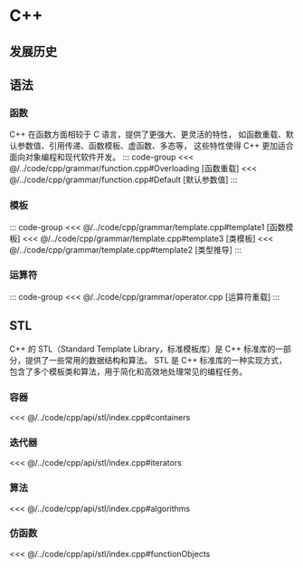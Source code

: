 <script setup>
import history from './../../.vitepress/data/cpp'
</script>
# C++
## 发展历史
<HistoryDialog :history/>

## 语法

### 函数
C++ 在函数方面相较于 C 语言，提供了更强大、更灵活的特性，
如函数重载、默认参数值、引用传递、函数模板、虚函数、多态等，
这些特性使得 C++ 更加适合面向对象编程和现代软件开发。
::: code-group
<<< @/../code/cpp/grammar/function.cpp#Overloading [函数重载]
<<< @/../code/cpp/grammar/function.cpp#Default [默认参数值]
::: 

### 模板
::: code-group
<<< @/../code/cpp/grammar/template.cpp#template1 [函数模板]
<<< @/../code/cpp/grammar/template.cpp#template3 [类模板]
<<< @/../code/cpp/grammar/template.cpp#template2 [类型推导]
::: 

### 运算符
::: code-group
<<< @/../code/cpp/grammar/operator.cpp [运算符重载]
::: 

## STL
C++ 的 STL（Standard Template Library，标准模板库）是 C++ 标准库的一部分，提供了一些常用的数据结构和算法。
STL 是 C++ 标准库的一种实现方式，包含了多个模板类和算法，用于简化和高效地处理常见的编程任务。

### 容器
<<< @/../code/cpp/api/stl/index.cpp#containers

### 迭代器
<<< @/../code/cpp/api/stl/index.cpp#iterators

### 算法
<<< @/../code/cpp/api/stl/index.cpp#algorithms

### 仿函数
<<< @/../code/cpp/api/stl/index.cpp#functionObjects
